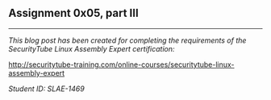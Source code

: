 ## Assignment 0x05, part III
---
_This blog post has been created for completing the requirements of the SecurityTube Linux Assembly Expert certification:_

http://securitytube-training.com/online-courses/securitytube-linux-assembly-expert

_Student ID: SLAE-1469_
